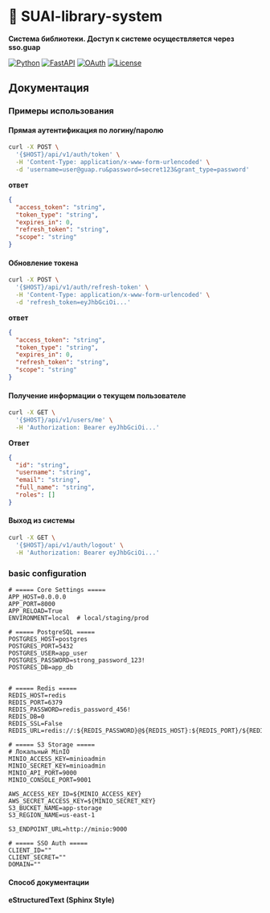 # 🚀 SUAI-library-system

**Система библиотеки. Доступ к системе осуществляется через sso.guap**

[![Python](https://img.shields.io/badge/Python-3.12+-blue?logo=python)](https://www.python.org/)
[![FastAPI](https://img.shields.io/badge/FastAPI-0.95+-green?logo=fastapi)](https://fastapi.tiangolo.com/)
[![OAuth](https://img.shields.io/badge/OAuth_2.0-✓-yellow)](https://oauth.net/2/)
[![License](https://img.shields.io/badge/License-MIT-red)](https://opensource.org/licenses/MIT)

## Документация

### Примеры использования

#### Прямая аутентификация по логину/паролю

```bash
curl -X POST \
  '{$HOST}/api/v1/auth/token' \
  -H 'Content-Type: application/x-www-form-urlencoded' \
  -d 'username=user@guap.ru&password=secret123&grant_type=password'
```

**ответ**

```json
{
  "access_token": "string",
  "token_type": "string",
  "expires_in": 0,
  "refresh_token": "string",
  "scope": "string"
}
```

#### Обновление токена

```bash
curl -X POST \
  '{$HOST}/api/v1/auth/refresh-token' \
  -H 'Content-Type: application/x-www-form-urlencoded' \
  -d 'refresh_token=eyJhbGciOi...'
```

**ответ**

```json
{
  "access_token": "string",
  "token_type": "string",
  "expires_in": 0,
  "refresh_token": "string",
  "scope": "string"
}
```

#### Получение информации о текущем пользователе

```bash
curl -X GET \
  '{$HOST}/api/v1/users/me' \
  -H 'Authorization: Bearer eyJhbGciOi...'
```

**Ответ**

```json
{
  "id": "string",
  "username": "string",
  "email": "string",
  "full_name": "string",
  "roles": []
}
```

#### Выход из системы

```bash
curl -X GET \
  '{$HOST}/api/v1/auth/logout' \
  -H 'Authorization: Bearer eyJhbGciOi...'
  ```

### basic configuration

```.env
# ===== Core Settings =====
APP_HOST=0.0.0.0
APP_PORT=8000
APP_RELOAD=True
ENVIRONMENT=local  # local/staging/prod

# ===== PostgreSQL =====
POSTGRES_HOST=postgres
POSTGRES_PORT=5432
POSTGRES_USER=app_user
POSTGRES_PASSWORD=strong_password_123!
POSTGRES_DB=app_db


# ===== Redis =====
REDIS_HOST=redis
REDIS_PORT=6379
REDIS_PASSWORD=redis_password_456!
REDIS_DB=0
REDIS_SSL=False
REDIS_URL=redis://:${REDIS_PASSWORD}@${REDIS_HOST}:${REDIS_PORT}/${REDIS_DB}

# ===== S3 Storage =====
# Локальный MinIO
MINIO_ACCESS_KEY=minioadmin
MINIO_SECRET_KEY=minioadmin
MINIO_API_PORT=9000
MINIO_CONSOLE_PORT=9001

AWS_ACCESS_KEY_ID=${MINIO_ACCESS_KEY}
AWS_SECRET_ACCESS_KEY=${MINIO_SECRET_KEY}
S3_BUCKET_NAME=app-storage
S3_REGION_NAME=us-east-1

S3_ENDPOINT_URL=http://minio:9000

# ===== SSO Auth =====
CLIENT_ID=""
CLIENT_SECRET=""
DOMAIN=""

```

#### Способ документации

**eStructuredText (Sphinx Style)**
